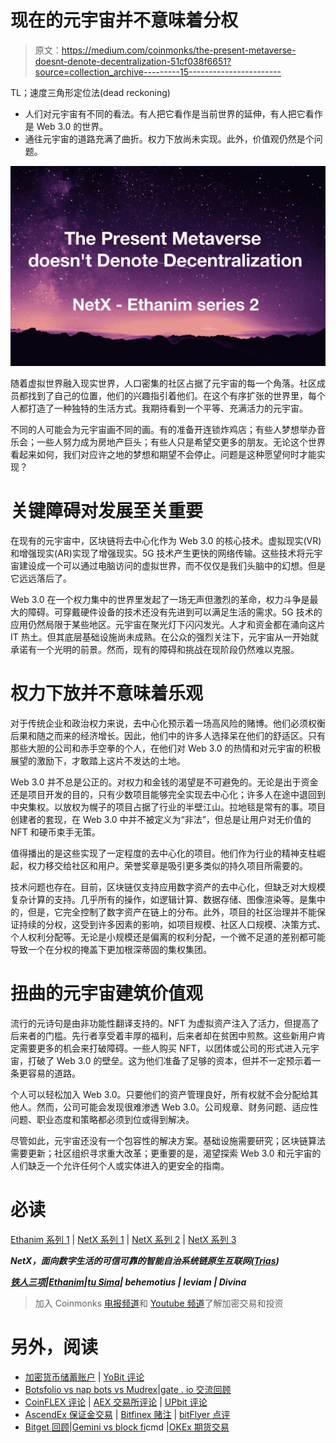 # 现在的元宇宙并不意味着分权

> 原文：<https://medium.com/coinmonks/the-present-metaverse-doesnt-denote-decentralization-51cf038f6651?source=collection_archive---------15----------------------->

TL；速度三角形定位法(dead reckoning)

*   人们对元宇宙有不同的看法。有人把它看作是当前世界的延伸，有人把它看作是 Web 3.0 的世界。
*   通往元宇宙的道路充满了曲折。权力下放尚未实现。此外，价值观仍然是个问题。

![](img/2ab1df16c9d9b6a9dfb9a21a04e81f0b.png)

随着虚拟世界融入现实世界，人口密集的社区占据了元宇宙的每一个角落。社区成员都找到了自己的位置，他们的兴趣指引着他们。在这个有序扩张的世界里，每个人都打造了一种独特的生活方式。我期待看到一个平等、充满活力的元宇宙。

不同的人可能会为元宇宙画不同的画。有的准备开连锁炸鸡店；有些人梦想举办音乐会；一些人努力成为房地产巨头；有些人只是希望交更多的朋友。无论这个世界看起来如何，我们对应许之地的梦想和期望不会停止。问题是这种愿望何时才能实现？

# **关键障碍对发展至关重要**

在现有的元宇宙中，区块链将去中心化作为 Web 3.0 的核心技术。虚拟现实(VR)和增强现实(AR)实现了增强现实。5G 技术产生更快的网络传输。这些技术将元宇宙建设成一个可以通过电脑访问的虚拟世界，而不仅仅是我们头脑中的幻想。但是它远远落后了。

Web 3.0 在一个权力集中的世界里发起了一场无声但激烈的革命，权力斗争是最大的障碍。可穿戴硬件设备的技术还没有先进到可以满足生活的需求。5G 技术的应用仍然局限于某些地区。元宇宙在聚光灯下闪闪发光。人才和资金都在涌向这片 IT 热土。但其底层基础设施尚未成熟。在公众的强烈关注下，元宇宙从一开始就承诺有一个光明的前景。然而，现有的障碍和挑战在现阶段仍然难以克服。

# **权力下放并不意味着乐观**

对于传统企业和政治权力来说，去中心化预示着一场高风险的赌博。他们必须权衡后果和随之而来的经济增长。因此，他们中的许多人选择呆在他们的舒适区。只有那些大胆的公司和赤手空拳的个人，在他们对 Web 3.0 的热情和对元宇宙的积极展望的激励下，才敢踏上这片不发达的土地。

Web 3.0 并不总是公正的。对权力和金钱的渴望是不可避免的。无论是出于资金还是项目开发的目的，只有少数项目能够完全实现去中心化；许多人在途中退回到中央集权。以放权为幌子的项目占据了行业的半壁江山。拉地毯是常有的事。项目创建者的套现，在 Web 3.0 中并不被定义为“非法”，但总是让用户对无价值的 NFT 和硬币束手无策。

值得播出的是这些实现了一定程度的去中心化的项目。他们作为行业的精神支柱崛起，权力移交给社区和用户。荣誉奖章是吸引更多类似的持久项目所需要的。

技术问题也存在。目前，区块链仅支持应用数字资产的去中心化，但缺乏对大规模复杂计算的支持。几乎所有的操作，如逻辑计算、数据存储、图像渲染等。是集中的，但是，它完全控制了数字资产在链上的分布。此外，项目的社区治理并不能保证持续的分权，这受到许多因素的影响，如项目规模、社区人口规模、决策方式、个人权利分配等。无论是小规模还是偏离的权利分配，一个微不足道的差别都可能导致一个在分权的掩盖下更加根深蒂固的集权集团。

# **扭曲的元宇宙建筑价值观**

流行的元诗句是由非功能性翻译支持的。NFT 为虚拟资产注入了活力，但提高了后来者的门槛。先行者享受着丰厚的福利，后来者却在贫困中煎熬。这些新用户肯定需要更多的机会来打破障碍。一些人购买 NFT，以团体或公司的形式进入元宇宙，打破了 Web 3.0 的壁垒。这为他们准备了足够的资本，但并不一定预示着一条更容易的道路。

个人可以轻松加入 Web 3.0。只要他们的资产管理良好，所有权就不会分配给其他人。然而，公司可能会发现很难渗透 Web 3.0。公司规章、财务问题、适应性问题、职业态度和策略都必须到位或得到解决。

尽管如此，元宇宙还没有一个包容性的解决方案。基础设施需要研究；区块链算法需要更新；社区组织寻求重大改革；更重要的是，渴望探索 Web 3.0 和元宇宙的人们缺乏一个允许任何个人或实体进入的更安全的指南。

# 必读

[Ethanim 系列 1](/coinmonks/metaverse-an-open-and-destined-future-b652734fbdf2) | [NetX 系列 1](/triaslab/rethinking-the-it-industry-d101384e801) | [NetX 系列 2](/coinmonks/a-letter-from-satoshi-nakamoto-345a45d012bb) | [NetX 系列 3](/coinmonks/out-of-control-the-post-it-evolution-dd64e05ff5bc)

***NetX，面向数字生活的可信可靠的智能自治系统链原生互联网(***[***Trias***](https://www.trias.one/)***)***

[***铁人三项***](https://www.triathon.space/#/)***|***[***Ethanim***](https://www.ethanim.network/)***|***[***tu Sima***](https://www.tusima.network/#/)***| behemotius | leviam | Divina***

> 加入 Coinmonks [电报频道](https://t.me/coincodecap)和 [Youtube 频道](https://www.youtube.com/c/coinmonks/videos)了解加密交易和投资

# 另外，阅读

*   [加密货币储蓄账户](/coinmonks/cryptocurrency-savings-accounts-be3bc0feffbf) | [YoBit 评论](/coinmonks/yobit-review-175464162c62)
*   [Botsfolio vs nap bots vs Mudrex](/coinmonks/botsfolio-vs-napbots-vs-mudrex-c81344970c02)|[gate . io 交流回顾](/coinmonks/gate-io-exchange-review-61bf87b7078f)
*   [CoinFLEX 评论](https://coincodecap.com/coinflex-review) | [AEX 交易所评论](https://coincodecap.com/aex-exchange-review) | [UPbit 评论](https://coincodecap.com/upbit-review)
*   [AscendEx 保证金交易](https://coincodecap.com/ascendex-margin-trading) | [Bitfinex 赌注](https://coincodecap.com/bitfinex-staking) | [bitFlyer 点评](https://coincodecap.com/bitflyer-review)
*   [Bitget 回顾](https://coincodecap.com/bitget-review)|[Gemini vs block fi](https://coincodecap.com/gemini-vs-blockfi)cmd |[OKEx 期货交易](https://coincodecap.com/okex-futures-trading)